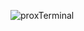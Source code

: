 
                                                                                                           

![proxTerminal](https://github.com/user-attachments/assets/65f81dcb-9cb9-449f-b3b9-39079147b643)
